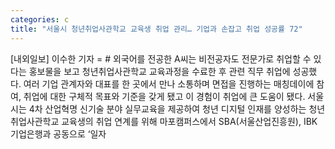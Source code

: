 ```yaml
---
categories: c
title: "서울시 청년취업사관학교 교육생 취업 관리… 기업과 손잡고 취업 성공률 72"
---
```

[내외일보] 이수한 기자 = # 외국어를 전공한 A씨는 비전공자도 전문가로 취업할 수 있다는 홍보물을 보고 청년취업사관학교 교육과정을 수료한 후 관련 직무 취업에 성공했다. 여러 기업 관계자와 대표를 한 곳에서 만나 소통하며 면접을 진행하는 매칭데이에 참여, 취업에 대한 구체적 목표와 기준을 갖게 됐고 이 경험이 취업에 큰 도움이 됐다. 서울시는 4차 산업혁명 신기술 분야 실무교육을 제공하여 청년 디지털 인재를 양성하는 청년취업사관학교 교육생의 취업 연계를 위해 마포캠퍼스에서 SBA(서울산업진흥원), IBK기업은행과 공동으로 ‘일자